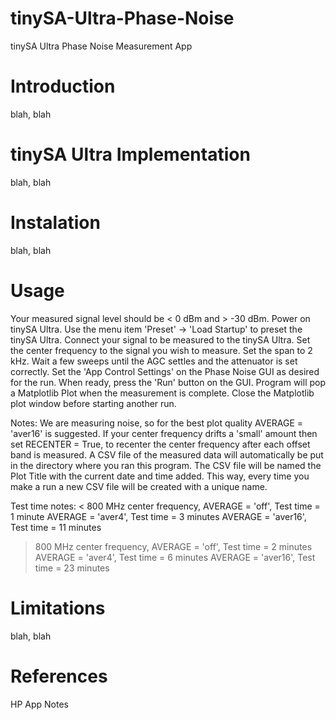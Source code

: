 # tinySA-Ultra-Phase-Noise
tinySA Ultra Phase Noise Measurement App
# Introduction
blah, blah
# tinySA Ultra Implementation
blah, blah
# Instalation
blah, blah 
# Usage
   Your measured signal level should be < 0 dBm and > -30 dBm. 
   Power on tinySA Ultra. 
   Use the menu item 'Preset' -> 'Load Startup' to preset the tinySA Ultra. 
   Connect your signal to be measured to the tinySA Ultra. 
   Set the center frequency to the signal you wish to measure. 
   Set the span to 2 kHz. 
   Wait a few sweeps until the AGC settles and the attenuator is set correctly. 
   Set the 'App Control Settings' on the Phase Noise GUI as desired for the run. 
   When ready, press the 'Run' button on the GUI. 
   Program will pop a Matplotlib Plot when the measurement is complete. 
   Close the Matplotlib plot window before starting another run. 
  
 Notes:
   We are measuring noise, so for the best plot quality AVERAGE = 'aver16' is suggested. 
   If your center frequency drifts a 'small' amount then set RECENTER = True, 
   to recenter the center frequency after each offset band is measured. 
   A CSV file of the measured data will automatically be put in the directory where you ran 
   this program. The CSV file will be named the Plot Title with the current date and time added. 
   This way, every time you make a run a new CSV file will be created with a unique name. 
  
 Test time notes: 
 < 800 MHz center frequency, 
   AVERAGE = 'off', Test time = 1 minute 
   AVERAGE = 'aver4', Test time = 3 minutes 
   AVERAGE = 'aver16', Test time = 11 minutes 
 
 > 800 MHz center frequency, 
   AVERAGE = 'off', Test time = 2 minutes 
   AVERAGE = 'aver4', Test time = 6 minutes 
   AVERAGE = 'aver16', Test time = 23 minutes 
# Limitations 
blah, blah
# References
HP App Notes
